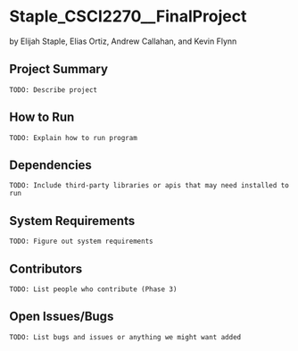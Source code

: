 # Staple_CSCI2270__FinalProject
by Elijah Staple, Elias Ortiz, Andrew Callahan, and Kevin Flynn

## Project Summary

	TODO: Describe project

## How to Run

	TODO: Explain how to run program

## Dependencies

	TODO: Include third-party libraries or apis that may need installed to run

## System Requirements

	TODO: Figure out system requirements

## Contributors

	TODO: List people who contribute (Phase 3)

## Open Issues/Bugs

	TODO: List bugs and issues or anything we might want added
